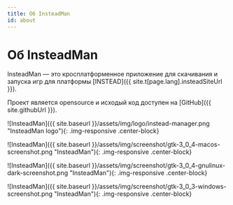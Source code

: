 ```yaml
---
title: Об InsteadMan
id: about
---
```


Об InsteadMan
=============

InsteadMan — это кросплатформенное приложение для скачивания и запуска игр для платформы [INSTEAD]({{ site.t[page.lang].insteadSiteUrl }}).

Проект является opensource и исходый код доступен на [GitHub]({{ site.githubUrl }}).

![InsteadMan]({{ site.baseurl }}/assets/img/logo/instead-manager.png "InsteadMan logo"){: .img-responsive .center-block}

![InsteadMan]({{ site.baseurl }}/assets/img/screenshot/gtk-3_0_4-macos-screenshot.png "InsteadMan"){: .img-responsive .center-block}

![InsteadMan]({{ site.baseurl }}/assets/img/screenshot/gtk-3_0_4-gnulinux-dark-screenshot.png "InsteadMan"){: .img-responsive .center-block}

![InsteadMan]({{ site.baseurl }}/assets/img/screenshot/gtk-3_0_3-windows-screenshot.png "InsteadMan"){: .img-responsive .center-block}
